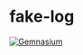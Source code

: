 # fake-log

[![Gemnasium](https://img.shields.io/gemnasium/wulkanowy/fake-log.svg?style=flat-square)](https://gemnasium.com/github.com/wulkanowy/fake-log)
